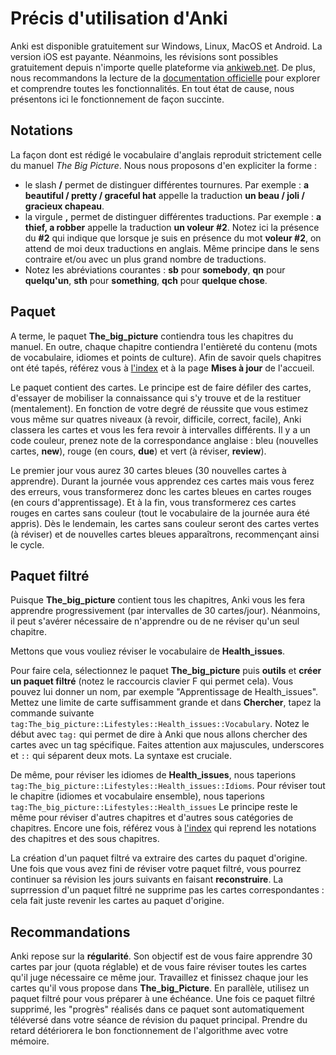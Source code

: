 # Précis d'utilisation d'Anki

Anki est disponible gratuitement sur Windows, Linux, MacOS et Android. La version iOS est payante. Néanmoins, les révisions sont possibles gratuitement depuis n'importe quelle plateforme
via [ankiweb.net](https://ankiweb.net/about). De plus, nous recommandons la lecture de la [documentation officielle](https://apps.ankiweb.net/docs/manual.fr.html) pour explorer et comprendre
toutes les fonctionnalités. En tout état de cause, nous présentons ici le fonctionnement de façon succinte.

## Notations

La façon dont est rédigé le vocabulaire d'anglais reproduit strictement celle du manuel *The Big Picture*. Nous nous proposons d'en expliciter la forme :
- le slash **/** permet de distinguer différentes tournures. Par exemple : **a beautiful / pretty / graceful hat** appelle la traduction **un beau / joli / gracieux chapeau**.
- la virgule **,** permet de distinguer différentes traductions. Par exemple : **a thief, a robber** appelle la traduction **un voleur #2**. Notez ici la présence du **#2** qui indique que
lorsque je suis en présence du mot **voleur #2**, on attend de moi deux traductions en anglais. Même principe dans le sens contraire et/ou avec un plus grand nombre de traductions.
- Notez les abréviations courantes : **sb** pour **somebody**, **qn** pour **quelqu'un**, **sth** pour **something**, **qch** pour **quelque chose**.

## Paquet

A terme, le paquet **The_big_picture** contiendra tous les chapitres du manuel. En outre, chaque chapitre contiendra l'entièreté du contenu (mots de vocabulaire, idiomes et points de culture).
Afin de savoir quels chapitres ont été tapés, référez vous à [l'index](index.md) et à la page **Mises à jour** de l'accueil.

Le paquet contient des cartes. Le principe est de faire défiler des cartes, d'essayer de mobiliser la connaissance qui s'y trouve et de la restituer (mentalement). En fonction de votre degré de réussite
que vous estimez vous même sur quatres niveaux (à revoir, difficile, correct, facile), Anki classera les cartes et vous les fera revoir à intervalles différents. Il y a un code couleur, prenez note
de la correspondance anglaise : bleu (nouvelles cartes, **new**), rouge (en cours, **due**) et vert (à réviser, **review**).

Le premier jour vous aurez 30 cartes bleues (30 nouvelles cartes à apprendre). Durant la journée vous apprendez ces cartes mais vous ferez des erreurs, vous transformerez donc les cartes bleues en cartes rouges (en cours d'apprentissage). Et à la fin, vous transformerez ces cartes rouges en cartes sans couleur (tout le vocabulaire de la journée aura été appris). Dès le lendemain, les cartes sans couleur
seront des cartes vertes (à réviser) et de nouvelles cartes bleues apparaîtrons, recommençant ainsi le cycle.

## Paquet filtré

Puisque **The_big_picture** contient tous les chapitres, Anki vous les fera apprendre progressivement (par intervalles de 30 cartes/jour). Néanmoins, il peut s'avérer nécessaire de n'apprendre ou de ne réviser qu'un seul chapitre.

Mettons que vous vouliez réviser le vocabulaire de **Health_issues**.

Pour faire cela, sélectionnez le paquet **The_big_picture** puis **outils** et **créer un paquet filtré** (notez le raccourcis clavier F qui permet cela). Vous pouvez lui donner un nom, par exemple
"Apprentissage de Health_issues". Mettez une limite de carte suffisamment grande et dans **Chercher**, tapez la commande suivante `tag:The_big_picture::Lifestyles::Health_issues::Vocabulary`.
Notez le début avec `tag:` qui permet de dire à Anki que nous allons chercher des cartes avec un tag spécifique. Faites attention aux majuscules, underscores et `::` qui séparent deux mots. La syntaxe
est cruciale.

De même, pour réviser les idiomes de **Health_issues**, nous taperions `tag:The_big_picture::Lifestyles::Health_issues::Idioms`.
Pour réviser tout le chapitre (idiomes et vocabulaire ensemble), nous taperions `tag:The_big_picture::Lifestyles::Health_issues`
Le principe reste le même pour réviser d'autres chapitres et d'autres sous catégories de chapitres. Encore une fois, référez vous à [l'index](index.md) qui reprend les notations des chapitres et
des sous chapitres.

La création d'un paquet filtré va extraire des cartes du paquet d'origine.
Une fois que vous avez fini de réviser votre paquet filtré, vous pourrez continuer sa révision les jours suivants en faisant **reconstruire**. La suprression d'un paquet filtré ne supprime pas les cartes
correspondantes : cela fait juste revenir les cartes au paquet d'origine.

## Recommandations

Anki repose sur la **régularité**. Son objectif est de vous faire apprendre 30 cartes par jour (quota réglable) et de vous faire réviser toutes les cartes qu'il juge nécessaire ce même jour.
Travaillez et finissez chaque jour les cartes qu'il vous propose dans **The_big_Picture**. En parallèle, utilisez un paquet filtré pour vous préparer à une échéance. Une fois ce paquet filtré supprimé,
les "progrès" réalisés dans ce paquet sont automatiquement téléversé dans votre séance de révision du paquet principal. Prendre du retard détériorera le bon fonctionnement de l'algorithme avec votre mémoire.
